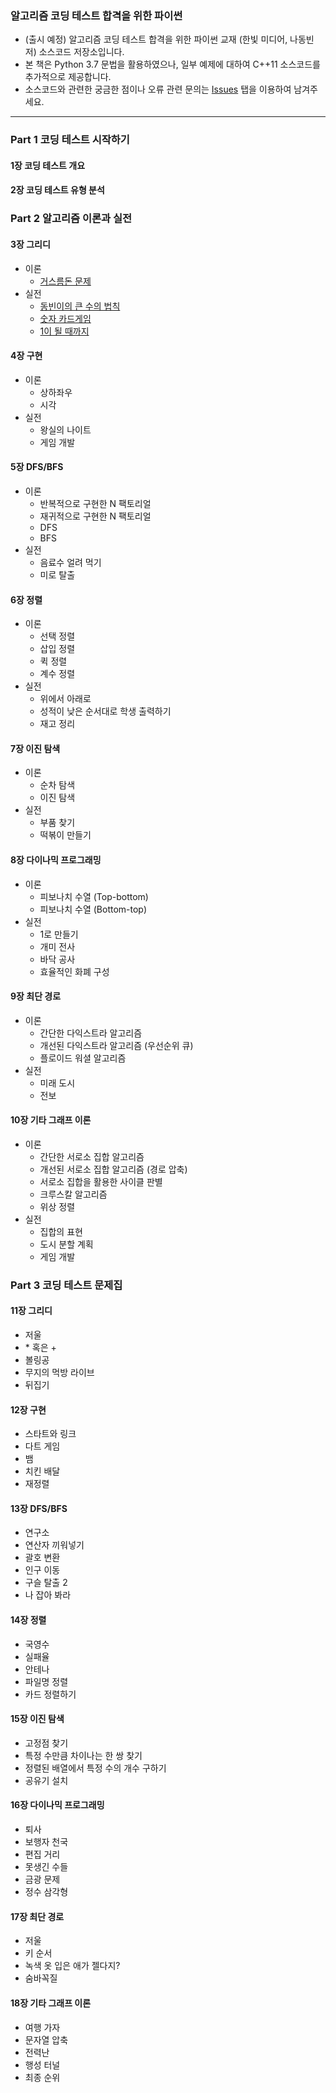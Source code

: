 ### 알고리즘 코딩 테스트 합격을 위한 파이썬

* (출시 예정) 알고리즘 코딩 테스트 합격을 위한 파이썬 교재 (한빛 미디어, 나동빈 저) 소스코드 저장소입니다.
* 본 책은 Python 3.7 문법을 활용하였으나, 일부 예제에 대하여 C++11 소스코드를 추가적으로 제공합니다.
* 소스코드와 관련한 궁금한 점이나 오류 관련 문의는 [Issues](https://github.com/ndb796/python-for-coding-test/issues) 탭을 이용하여 남겨주세요.

<hr>

### Part 1 코딩 테스트 시작하기

#### 1장 코딩 테스트 개요

#### 2장 코딩 테스트 유형 분석

### Part 2 알고리즘 이론과 실전

#### 3장 그리디

* 이론
    * [거스름돈 문제](/3/1.py)
* 실전
    * [동빈이의 큰 수의 법칙](/3/2.py)
    * [숫자 카드게임](/3/3.py)
    * [1이 될 때까지](/3/4.py)
    
#### 4장 구현

* 이론
    * 상하좌우
    * 시각
* 실전
    * 왕실의 나이트
    * 게임 개발

#### 5장 DFS/BFS

* 이론
    * 반복적으로 구현한 N 팩토리얼
    * 재귀적으로 구현한 N 팩토리얼
    * DFS
    * BFS
* 실전
    * 음료수 얼려 먹기
    * 미로 탈출

#### 6장 정렬

* 이론
    * 선택 정렬
    * 삽입 정렬
    * 퀵 정렬
    * 계수 정렬
* 실전
    * 위에서 아래로
    * 성적이 낮은 순서대로 학생 출력하기
    * 재고 정리

#### 7장 이진 탐색

* 이론
    * 순차 탐색
    * 이진 탐색
* 실전
    * 부품 찾기
    * 떡볶이 만들기

#### 8장 다이나믹 프로그래밍

* 이론
    * 피보나치 수열 (Top-bottom)
    * 피보나치 수열 (Bottom-top)
* 실전
    * 1로 만들기
    * 개미 전사
    * 바닥 공사
    * 효율적인 화폐 구성

#### 9장 최단 경로

* 이론
    * 간단한 다익스트라 알고리즘
    * 개선된 다익스트라 알고리즘 (우선순위 큐)
    * 플로이드 워셜 알고리즘
* 실전
    * 미래 도시
    * 전보
    
#### 10장 기타 그래프 이론

* 이론
    * 간단한 서로소 집합 알고리즘
    * 개선된 서로소 집합 알고리즘 (경로 압축)
    * 서로소 집합을 활용한 사이클 판별
    * 크루스칼 알고리즘
    * 위상 정렬
* 실전
    * 집합의 표현
    * 도시 분할 계획
    * 게임 개발

### Part 3 코딩 테스트 문제집

#### 11장 그리디

* 저울
* \* 혹은 +
* 볼링공
* 무지의 먹방 라이브
* 뒤집기
    
#### 12장 구현

* 스타트와 링크
* 다트 게임
* 뱀
* 치킨 배달
* 재정렬

#### 13장 DFS/BFS

* 연구소
* 연산자 끼워넣기
* 괄호 변환
* 인구 이동
* 구슬 탈출 2
* 나 잡아 봐라

#### 14장 정렬

* 국영수
* 실패율
* 안테나
* 파일명 정렬
* 카드 정렬하기

#### 15장 이진 탐색

* 고정점 찾기
* 특정 수만큼 차이나는 한 쌍 찾기
* 정렬된 배열에서 특정 수의 개수 구하기
* 공유기 설치

#### 16장 다이나믹 프로그래밍

* 퇴사
* 보행자 천국
* 편집 거리
* 못생긴 수들
* 금광 문제
* 정수 삼각형

#### 17장 최단 경로

* 저울
* 키 순서
* 녹색 옷 입은 애가 젤다지?
* 숨바꼭질
    
#### 18장 기타 그래프 이론

* 여행 가자
* 문자열 압축
* 전력난
* 행성 터널
* 최종 순위
